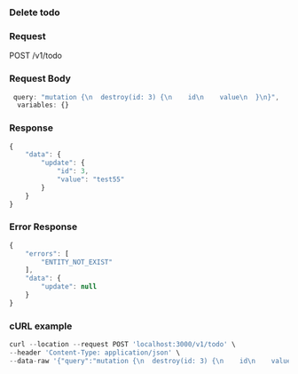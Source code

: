 ### Delete todo 

### Request
POST /v1/todo

### Request Body
```javascript
 query: "mutation {\n  destroy(id: 3) {\n    id\n    value\n  }\n}",
  variables: {}

```

### Response 
```javascript
{
    "data": {
        "update": {
            "id": 3,
            "value": "test55"
        }
    }
}
```

### Error Response

```javascript
{
    "errors": [
        "ENTITY_NOT_EXIST"
    ],
    "data": {
        "update": null
    }
}
```

### cURL example
```javascript
curl --location --request POST 'localhost:3000/v1/todo' \
--header 'Content-Type: application/json' \
--data-raw '{"query":"mutation {\n  destroy(id: 3) {\n    id\n    value\n  }\n}","variables":{}}'
```